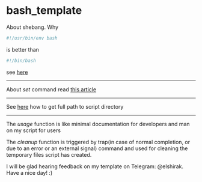 # bash_template

About shebang. Why 
```python
#!/usr/bin/env bash
``` 
is better than 
```python
#!/bin/bash
```  
see [here](https://stackoverflow.com/questions/21612980/why-is-usr-bin-env-bash-superior-to-bin-bash)

<hr>

About *set* command read [this article](https://vaneyckt.io/posts/safer_bash_scripts_with_set_euxo_pipefail/)

<hr>

See [here](https://stackoverflow.com/questions/59895/how-do-i-get-the-directory-where-a-bash-script-is-located-from-within-the-script/246128#246128) how to get full path to script directory

<hr>

The *usage* function is like minimal documentation for developers and man on my script for users                

The *cleanup* function is triggered by trap(in case of normal completion, or due to an error or an external signal) command and used for cleaning the temporary files script has created.
     
     
I will be glad hearing feedback on my template on Telegram: @elshirak. Have a nice day! :)

